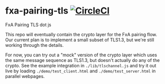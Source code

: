 # fxa-pairing-tls [![CircleCI](https://circleci.com/gh/mozilla/fxa-pairing-tls/tree/master.svg?style=svg)](https://circleci.com/gh/mozilla/fxa-pairing-tls/tree/master)
FxA Pairing TLS dot js

This repo will eventually contain the crypto layer for the FxA pairing flow.
Our current plan is to implement a small subset of TLS1.3, but we're still
working through the details.

For now, you can try out a "mock" version of the crypto layer which uses
the same message sequence as TLS1.3, but doesn't actually do any of the crypto.
See the example integration in `./lib/tlschannel.js` and try it out live
by loading `./demo/test_client.html` and `./demo/test_server.html` in
parallel webpages.
